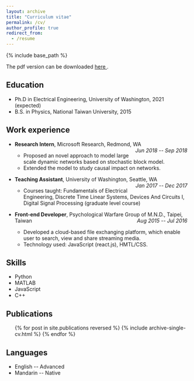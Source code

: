 ```yaml
---
layout: archive
title: "Curriculum vitae"
permalink: /cv/
author_profile: true
redirect_from:
  - /resume
---
```


{% include base_path %}

The pdf version can be downloaded [here <i class="fa fa-download"></i>](https://yuchaz.github.io/files/resume.pdf).

## <i class="fa fa-graduation-cap"></i> Education
* Ph.D in Electrical Engineering, University of Washington, 2021 (expected)
* B.S. in Physics, National Taiwan University, 2015

## <i class="fa fa-briefcase"></i> Work experience
* **Research Intern**, Microsoft Research, Redmond, WA <span style="float:right;">*Jun 2018 -- Sep 2018*&nbsp;&nbsp;</span> <br>
  * Proposed an novel approach to model large scale dynamic networks based on stochastic block model.
  * Extended the model to study causal impact on networks.

* **Teaching Assistant**, University of Washington, Seattle, WA <span style="float:right;">*Jan 2017 -- Dec 2017*&nbsp;&nbsp;</span> <br>
  * Courses taught: Fundamentals of Electrical Engineering, Discrete Time Linear Systems, Devices And Circuits I, Digital Signal Processing (graduate level course)

* **Front-end Developer**, Psychological Warfare Group of M.N.D., Taipei, Taiwan <span style="float:right;">*Aug 2015 -- Jul 2016*&nbsp;&nbsp;</span> <br>
  * Developed a cloud-based file exchanging platform, which enable user to search, view and share streaming media.
  * Technology used: JavaScript (react.js), HMTL/CSS.

## <i class="fa fa-code"></i> Skills
* Python
* MATLAB
* JavaScript
* C++

## <i class="fa fa-book"></i> Publications
  <ul>{% for post in site.publications reversed %}
    {% include archive-single-cv.html %}
  {% endfor %}</ul>


## <i class="fa fa-language"></i> Languages
* English -- Advanced
* Mandarin -- Native

<!-- References
======
* Marina Meilă <br>
  Department of Statistics, University of Washington
* Avleen Bijral <br>
  Microsoft Corporation
* Les Atlas <br>
  Department of Electrical &amp; Computer Engineering, University of Washington
* Yang-Fang Chen <br>
  Department of Physics, National Taiwan University -->
